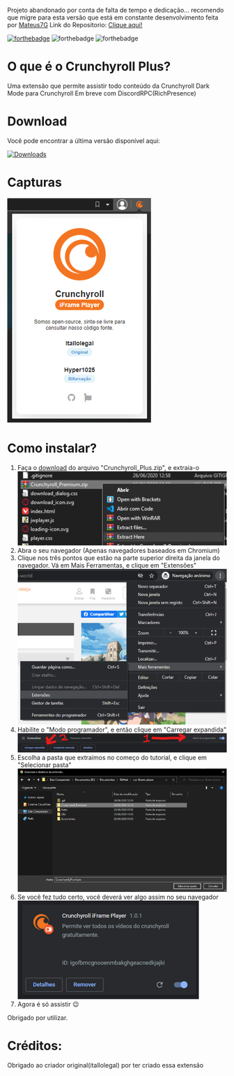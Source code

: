 Projeto abandonado por conta de falta de tempo e dedicação...
recomendo que migre para esta versão que está em constante desenvolvimento feita por [Mateus7G](https://github.com/Mateus7G) 
Link do Repositorio: [Clique aqui!](https://github.com/Mateus7G/crp-iframe-player)

[![forthebadge](https://forthebadge.com/images/badges/made-with-javascript.svg)](https://forthebadge.com) ![forthebadge](https://forthebadge.com/images/badges/built-with-love.svg) ![forthebadge](https://forthebadge.com/images/badges/60-percent-of-the-time-works-every-time.svg)

# O que é o Crunchyroll Plus?
Uma extensão que permite assistir todo conteúdo da Crunchyroll
Dark Mode para Crunchyroll
Em breve com DiscordRPC(RichPresence)

# Download
Você pode encontrar a última versão disponível aqui:
<!-- [![Downloads](https://img.shields.io/github/downloads/itallolegal/crp-iframe-player/total.svg)](https://github.com/NedcloarBR/Crunchyroll_Plus/releases/latest)  -->
[![Downloads](https://img.shields.io/github/downloads/NedcloarBR/Crunchyroll_Plus/total.svg)](https://github.com/NedcloarBR/Crunchyroll_Plus/releases/latest)

# Capturas

![Extensão](https://raw.githubusercontent.com/NedcloarBR/Crunchyroll_Plus/master/Screenshots/01.png?raw=true)

# Como instalar?

 1. Faça o [download](#Download) do arquivo "Crunchyroll_Plus.zip", e extraia-o
 ![Extraindo arquivo baixado](https://raw.githubusercontent.com/NedcloarBR/Crunchyroll_Plus/master/Screenshots/instalacao-3.png?raw=true)
 2. Abra o seu navegador (Apenas navegadores baseados em Chromium)
 3. Clique nos três pontos que estão na parte superior direita da janela do navegador. Vá em Mais Ferramentas, e clique em "Extensões" 
 ![Abrindo gerenciador de extensões](https://raw.githubusercontent.com/NedcloarBR/Crunchyroll_Plus/master/Screenshots/instalacao-1.png?raw=true)
 4. Habilite o "Modo programador", e então clique em "Carregar expandida"
 ![Habilitando modo programador, e carregando extensão](https://raw.githubusercontent.com/NedcloarBR/Crunchyroll_Plus/master/Screenshots/instalacao-2.png?raw=true)
 5. Escolha a pasta que extraímos no começo do tutorial, e clique em "Selecionar pasta"
 ![Carregando extensão para o navegador](https://raw.githubusercontent.com/NedcloarBR/Crunchyroll_Plus/master/Screenshots/instalacao-4.png?raw=true)
 6. Se você fez tudo certo, você deverá ver algo assim no seu navegador 
 ![Detalhes da extensão instalada](https://raw.githubusercontent.com/NedcloarBR/Crunchyroll_Plus/master/Screenshots/instalacao-5.png?raw=true)
 7. Agora é só assistir 😉

Obrigado por utilizar.

# Créditos:
 Obrigado ao criador original(itallolegal) por ter criado essa extensão 
